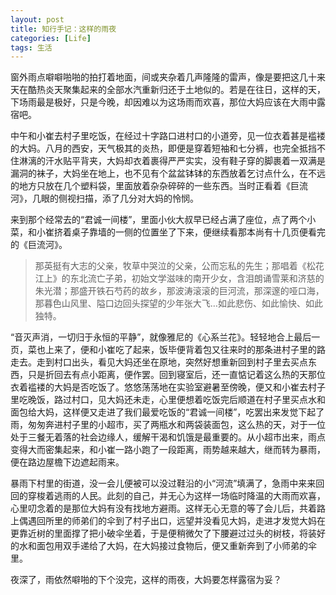 ```yaml
---
layout: post
title: 知行手记：这样的雨夜
categories: [Life]
tags: 生活
---
```


窗外雨点噼噼啪啪的拍打着地面，间或夹杂着几声隆隆的雷声，像是要把这几十来天在酷热炎天聚集起来的全部水汽重新归还于土地似的。若是在往日，这样的天，下场雨最是极好，只是今晚，却因难以为这场雨而欢喜，那位大妈应该在大雨中露宿吧。

中午和小崔去村子里吃饭，在经过十字路口进村口的小道旁，见一位衣着甚是褴褛的大妈。八月的西安，天气极其的炎热，即便是穿着短袖和七分裤，也完全抵挡不住淋漓的汗水贴平背夹，大妈却衣着裹得严严实实，没有鞋子穿的脚裹着一双满是漏洞的袜子，大妈坐在地上，也不见有个盆盆钵钵的东西放着乞讨点什么，在不远的地方只放在几个塑料袋，里面放着杂杂碎碎的一些东西。当时正看着《巨流河》，几眼的侧视扫描，添了几分对大妈的怜悯。

来到那个经常去的“君诚一间楼”，里面小伙大叔早已经占满了座位，点了两个小菜，和小崔挤着桌子靠墙的一侧的位置坐了下来，便继续看那本尚有十几页便看完的《巨流河》。

> 那英挺有大志的父亲，牧草中哭泣的父亲，公而忘私的先生；那唱着《松花江上》的东北流亡子弟，初始文学滋味的南开少女，含泪朗诵雪莱和济慈的朱光潜；那盛开铁石芍药的故乡，那波涛滚滚的巨河流，那深邃的哑口海，那暮色山风里、隘口边回头探望的少年张大飞…如此悲伤、如此愉快、如此独特。

“音灭声消，一切归于永恒的平静”，就像雅尼的《心系兰花》。轻轻地合上最后一页，菜也上来了，便和小崔吃了起来，饭毕便背着包又往来时的那条进村子里的路走去。走到村口出头，看见大妈还坐在原地，突然好想重新回到村子里去买点东西，只是折回去有点小距离，便作罢。回到寝室后，还一直惦记着这么热的天那位衣着褴褛的大妈是否吃饭了。悠悠荡荡地在实验室避暑至傍晚，便又和小崔去村子里吃晚饭，路过村口，见大妈还未走，心里便想着吃饭完后顺道在村子里买点水和面包给大妈，这样便又走进了我们最爱吃饭的“君诚一间楼”，吃罢出来发觉下起了雨，匆匆奔进村子里的小超市，买了两瓶水和两袋装面包，这么热的天，对于一位处于三餐无着落的社会边缘人，缓解干渴和饥饿是最重要的。从小超市出来，雨点变得大而密集起来，和小崔一路小跑了一段距离，雨势越来越大，继而转为暴雨，便在路边屋檐下边遮起雨来。

暴雨下村里的街道，没一会儿便被可以没过鞋沿的小“河流”填满了，急雨中来来回回的穿梭着逃雨的人民。此刻的自己，并无心为这样一场临时降温的大雨而欢喜，心里叨念着的是那位大妈有没有找地方避雨。这样无心无意的等了会儿后，共着路上偶遇回所里的师弟们的伞到了村子出口，远望并没看见大妈，走进才发觉大妈在更靠近树的里面撑了把小破伞坐着，于是便稍微欠了下腰避过过头的树枝，将装好的水和面包用双手递给了大妈，在大妈接过食物后，便又重新奔到了小师弟的伞里。

夜深了，雨依然噼啪的下个没完，这样的雨夜，大妈要怎样露宿为妥？
